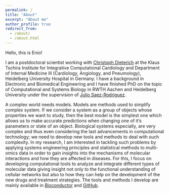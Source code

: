 ```yaml
---
permalink: /
title: "About"
excerpt: "About me"
author_profile: true
redirect_from: 
  - /about/
  - /about.html
---
```


Hello, this is Enio! 

I am a postdoctoral scientist working with [Christoph Dieterich](https://www.klinikum.uni-heidelberg.de/en/zentrum-fuer-innere-medizin-medizin-klinik/innere-medizin-iii-kardiologie-angiologie-und-pneumologie/forschung/forschung/klaus-tschira-institut-fuer-computational-cardiology) at the Klaus Tschira Institute for Integrative Computational Cardiology and Department of Internal Medicine III (Cardiology, Angiology, and Pneumology), Heidelberg University Hospital in Germany. I have a background in Electronic and Biomedical Engineering and I have finished PhD on the topic of Computational and Systems Biology in RWTH Aachen and Heidelberg University under the supervision of [Julio Saez-Rodriguez](https://saezlab.org/).

A complex world needs models. Models are methods used to simplify complex system. If we consider a system as a group of objects whose properties we want to study, then the best model is the simplest one which allows us to make accurate predictions when changing one of it’s parameters or state of an object. Biological systems especially, are very complex and thus even considering the last advancements in computational technology; we need to develop new tools and methods to deal with such complexity. In my research, I am interested in tackling such problems by applying systems engineering principles and statistical methods to multi-omics data in order to gain insights into the mechanisms of molecular interactions and how they are affected in diseases. For this, I focus on developing computational tools to analyze and integrate different types of molecular data giving insight not only to the functional understanding of cellular networks but also to how they can help on the development of the new drugs and treatment strategies. The tools and methods I develop are mainly available in [Bioconductor](https://www.bioconductor.org/) and [GitHub](https://github.com/).